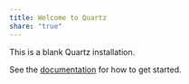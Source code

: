 ```yaml
---
title: Welcome to Quartz
share: "true"
---
```



This is a blank Quartz installation.

See the [documentation](https://quartz.jzhao.xyz) for how to get started.